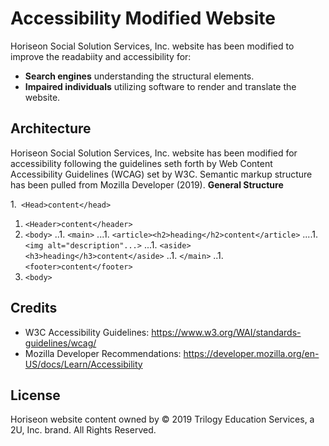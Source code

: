 # Accessibility Modified Website
Horiseon Social Solution Services, Inc. website has been modified to improve the readabiity and accessibility for:
*  **Search engines** understanding the structural elements.
*  **Impaired individuals** utilizing software to render and translate the website.

## Architecture
Horiseon Social Solution Services, Inc. website has been modified for accessibility following the guidelines seth forth by Web Content Accessibility Guidelines (WCAG) set by W3C.  Semantic markup structure has been pulled from Mozilla Developer (2019). 
**__General Structure__**

1.` <Head>content</head>`
1. `<Header>content</header>`
1. `<body>`
..1. `<main>`
...1. `<article><h2>heading</h2>content</article>`
....1. `<img alt="description"...>`
...1. `<aside><h3>heading</h3>content</aside>`
..1. `</main>`
..1. `<footer>content</footer>`
1. `<body>`


## Credits
* W3C Accessibility Guidelines: https://www.w3.org/WAI/standards-guidelines/wcag/
* Mozilla Developer Recommendations: https://developer.mozilla.org/en-US/docs/Learn/Accessibility

## License
Horiseon website content owned by © 2019 Trilogy Education Services, a 2U, Inc. brand. All Rights Reserved.


